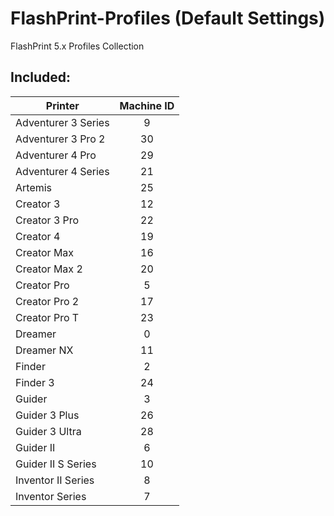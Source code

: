 # FlashPrint-Profiles (Default Settings)

FlashPrint 5.x Profiles Collection

## Included:

| Printer | Machine ID |
| ------- | :--------: |
| Adventurer 3 Series | 9 |
| Adventurer 3 Pro 2 | 30 |
| Adventurer 4 Pro | 29 |
| Adventurer 4 Series | 21 |
| Artemis | 25 |
| Creator 3 | 12 |
| Creator 3 Pro | 22 |
| Creator 4 | 19 |
| Creator Max | 16 |
| Creator Max 2 | 20 |
| Creator Pro | 5 |
| Creator Pro 2 | 17 |
| Creator Pro T | 23 |
| Dreamer | 0 |
| Dreamer NX | 11 |
| Finder | 2 |
| Finder 3 | 24 |
| Guider | 3 |
| Guider 3 Plus | 26 |
| Guider 3 Ultra | 28 |
| Guider II | 6 |
| Guider II S Series | 10 |
| Inventor II Series | 8 |
| Inventor Series | 7 |

